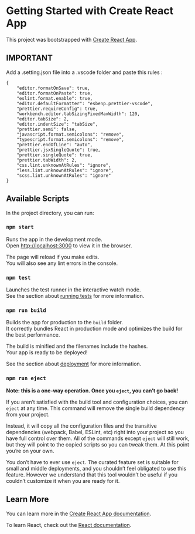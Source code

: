 # Getting Started with Create React App

This project was bootstrapped with [Create React App](https://github.com/facebook/create-react-app).

## IMPORTANT
Add a .setting.json file into a .vscode folder and paste this rules :
```
{
    "editor.formatOnSave": true,
    "editor.formatOnPaste": true,
    "eslint.format.enable": true,
    "editor.defaultFormatter": "esbenp.prettier-vscode",
    "prettier.requireConfig": true,
    "workbench.editor.tabSizingFixedMaxWidth": 120,
    "editor.tabSize": 2,
    "editor.indentSize": "tabSize",
    "prettier.semi": false,
    "javascript.format.semicolons": "remove",
    "typescript.format.semicolons": "remove",
    "prettier.endOfLine": "auto",
    "prettier.jsxSingleQuote": true,
    "prettier.singleQuote": true,
    "prettier.tabWidth": 2,
    "css.lint.unknownAtRules": "ignore",
    "less.lint.unknownAtRules": "ignore",
    "scss.lint.unknownAtRules": "ignore"
}
```

## Available Scripts

In the project directory, you can run:

### `npm start`

Runs the app in the development mode.\
Open [http://localhost:3000](http://localhost:3000) to view it in the browser.

The page will reload if you make edits.\
You will also see any lint errors in the console.

### `npm test`

Launches the test runner in the interactive watch mode.\
See the section about [running tests](https://facebook.github.io/create-react-app/docs/running-tests) for more information.

### `npm run build`

Builds the app for production to the `build` folder.\
It correctly bundles React in production mode and optimizes the build for the best performance.

The build is minified and the filenames include the hashes.\
Your app is ready to be deployed!

See the section about [deployment](https://facebook.github.io/create-react-app/docs/deployment) for more information.

### `npm run eject`

**Note: this is a one-way operation. Once you `eject`, you can’t go back!**

If you aren’t satisfied with the build tool and configuration choices, you can `eject` at any time. This command will remove the single build dependency from your project.

Instead, it will copy all the configuration files and the transitive dependencies (webpack, Babel, ESLint, etc) right into your project so you have full control over them. All of the commands except `eject` will still work, but they will point to the copied scripts so you can tweak them. At this point you’re on your own.

You don’t have to ever use `eject`. The curated feature set is suitable for small and middle deployments, and you shouldn’t feel obligated to use this feature. However we understand that this tool wouldn’t be useful if you couldn’t customize it when you are ready for it.

## Learn More

You can learn more in the [Create React App documentation](https://facebook.github.io/create-react-app/docs/getting-started).

To learn React, check out the [React documentation](https://reactjs.org/).

